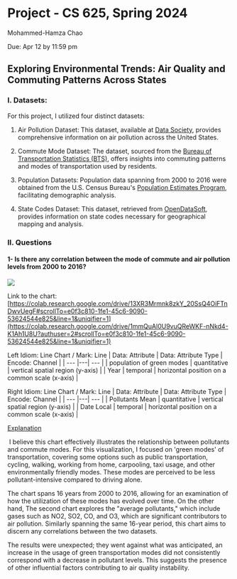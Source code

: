 # Project - CS 625, Spring 2024

   Mohammed-Hamza Chao
   
Due: Apr 12 by 11:59 pm

## Exploring Environmental Trends: Air Quality and Commuting Patterns Across States
### I. Datasets: 
For this project, I utilized four distinct datasets:

1. Air Pollution Dataset: This dataset, available at [Data Society](https://data.world/data-society/us-air-pollution-data), provides comprehensive information on air pollution across the United States.

2. Commute Mode Dataset: The dataset, sourced from the [Bureau of Transportation Statistics (BTS)](https://www.bts.gov/browse-statistical-products-and-data/state-transportation-statistics/commute-mode), offers insights into commuting patterns and modes of transportation used by residents.

3. Population Datasets: Population data spanning from 2000 to 2016 were obtained from the U.S. Census Bureau's [Population Estimates Program](https://www2.census.gov/programs-surveys/popest/datasets/), facilitating demographic analysis.

4. State Codes Dataset: This dataset, retrieved from [OpenDataSoft](https://public.opendatasoft.com/explore/dataset/georef-united-states-of-america-state/export/?flg=en-us&disjunctive.ste_code&disjunctive.ste_name&sort=year), provides information on state codes necessary for geographical mapping and analysis.

### II. Questions
 #### 1- Is there any correlation between the mode of commute and air pollution levels from 2000 to 2016?
![](https://i.ibb.co/cTT2XRm/12-04-2024-19-54-08-REC-ezgif-com-video-to-gif-converter.gif)

Link to the chart: [https://colab.research.google.com/drive/13XR3Mrmnk8zkY_20SsQ4OiFTnDwvUegF#scrollTo=e0f3c810-1fe1-45c6-9090-53624544e825&line=1&uniqifier=1](https://colab.research.google.com/drive/1mmQuAl0U9vuQReWKF-nNkd4-K1Ah1U8U?authuser=2#scrollTo=e0f3c810-1fe1-45c6-9090-53624544e825&line=1&uniqifier=1)

Left Idiom: Line Chart / Mark: Line
| Data: Attribute | Data: Attribute Type  | Encode: Channel | 
| --- |---| --- |
| population of green modes | quantitative | vertical spatial region (y-axis) |
| Year | temporal | horizontal position on a common scale (x-axis) |

Right Idiom: Line Chart / Mark: Line
| Data: Attribute | Data: Attribute Type  | Encode: Channel | 
| --- |---| --- |
| Pollutants Mean | quantitative | vertical spatial region (y-axis) |
| Date Local | temporal | horizontal position on a common scale (x-axis) |

<ins>Explanation<ins>

&nbsp;I believe this chart effectively illustrates the relationship between pollutants and commute modes. For this visualization, I focused on 'green modes' of transportation, covering some options such as public transportation, cycling, walking, working from home, carpooling, taxi usage, and other environmentally friendly modes. These modes are perceived to be less pollutant-intensive compared to driving alone.

The chart spans 16 years from 2000 to 2016, allowing for an examination of how the utilization of these modes has evolved over time. On the other hand, The second chart explores the "average pollutants," which include gases such as NO2, SO2, CO, and O3, which are significant contributors to air pollution. Similarly spanning the same 16-year period, this chart aims to discern any correlations between the two datasets.

The results were unexpected; they went against what was anticipated, an increase in the usage of green transportation modes did not consistently correspond with a decrease in pollutant levels. This suggests the presence of other influential factors contributing to air quality instability.
